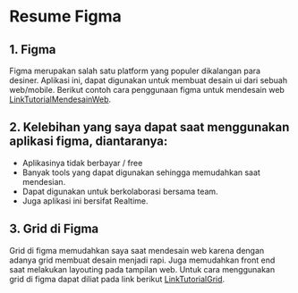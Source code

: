 # Resume Figma
## 1. Figma
Figma merupakan salah satu platform yang populer dikalangan para desiner. Aplikasi ini, dapat digunakan untuk membuat desain ui dari sebuah web/mobile. Berikut contoh cara penggunaan figma untuk mendesain web [LinkTutorialMendesainWeb](https://aufaroot18.medium.com/membuat-wireframe-website-dengan-figma-35a0b20e15ed).

## 2. Kelebihan yang saya dapat saat menggunakan aplikasi figma, diantaranya:
* Aplikasinya tidak berbayar / free
* Banyak tools yang dapat digunakan sehingga memudahkan saat mendesian. 
* Dapat digunakan untuk berkolaborasi bersama team.
* Juga aplikasi ini bersifat Realtime. 

## 3. Grid di Figma 
Grid di figma memudahkan saya saat mendesain web karena dengan adanya grid membuat desain menjadi rapi. Juga memudahkan front end saat melakukan layouting pada tampilan web. Untuk cara menggunakan grid di figma dapat diliat pada link berikut [LinkTutorialGrid](https://youtu.be/zd8wrAdURN0). 
